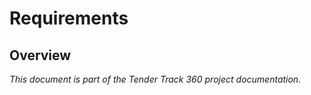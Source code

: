 # Requirements

## Overview

*This document is part of the Tender Track 360 project documentation.*
